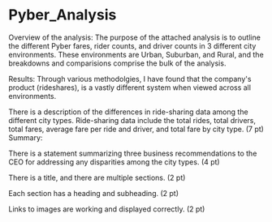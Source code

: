 # Pyber_Analysis

Overview of the analysis:
	The purpose of the attached analysis is to outline the different Pyber fares, rider counts, and driver counts in 3 different city environments. 
These environments are Urban, Suburban, and Rural, and the breakdowns and comparisions comprise the bulk of the analysis.

Results:
	Through various methodolgies, I have found that the company's product (rideshares), is a vastly different system when viewed 
across all environments. 

There is a description of the differences in ride-sharing data among the different city types. Ride-sharing data include the total rides, 
total drivers, total fares, average fare per ride and driver, and total fare by city type. (7 pt)
Summary:

There is a statement summarizing three business recommendations to the CEO for addressing any disparities among the city types. (4 pt)

There is a title, and there are multiple sections. (2 pt)

Each section has a heading and subheading. (2 pt)

Links to images are working and displayed correctly. (2 pt)


